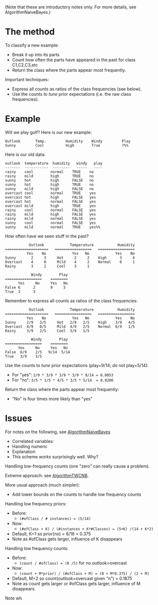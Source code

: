 (Note that these are introductory notes only. For more details, see AlgorithmNaiveBayes.)

# The method #

To classify a new example:
  * Break it up into its parts
  * Count how often the parts have appeared in the past for class C1,C2,C3,etc
  * Return the class where the parts appear most frequently.

Important techniques:
  * Express all counts as ratios of the class frequencies (see below).
  * Use the counts to _tune_ prior expectations (i.e. the raw class frequencies).

# Example #
Will we play golf? Here is our new example:
```
Outlook       Temp.         Humidity    Windy         Play
Sunny         Cool          High        True          ?%%
```
Here is our old data:
```
outlook  temperature  humidity   windy   play
-------  -----------  --------   -----   ----
rainy    cool        normal    TRUE    no
rainy    mild        high      TRUE    no
sunny    hot         high      FALSE   no
sunny    hot         high      TRUE    no
sunny    mild        high      FALSE   no
overcast cool        normal    TRUE    yes
overcast hot         high      FALSE   yes
overcast hot         normal    FALSE   yes
overcast mild        high      TRUE    yes
rainy    cool        normal    FALSE   yes
rainy    mild        high      FALSE   yes
rainy    mild        normal    FALSE   yes
sunny    cool        normal    FALSE   yes
sunny    mild        normal    TRUE    yes%%
```
How often have we seen stuff in the past?
```
           Outlook            Temperature           Humidity
====================   =================   =================
          Yes    No            Yes   No            Yes    No
Sunny       2     3     Hot     2     2    High      3     4
Overcast    4     0     Mild    4     2    Normal    6     1
Rainy       3     2     Cool    3     1

            Windy        Play
=================    ========
      Yes     No     Yes   No
False 6      2       9     5
True  3      3
```
Remember to express all counts as ratios of the class frequencies:
```
           Outlook            Temperature           Humidity
====================   =================   =================
          Yes    No            Yes   No            Yes    No
Sunny     2/9   3/5     Hot   2/9   2/5    High    3/9   4/5
Overcast  4/9   0/5     Mild  4/9   2/5    Normal  6/9   1/5
Rainy     3/9   2/5     Cool  3/9   1/5

            Windy        Play
=================    ========
      Yes     No     Yes   No
False  6/9    2/5   9/14  5/14
True   3/9    3/5
```
Use the counts to _tune_ prior expectations (play=9/14; do not play=5/14):
  * For "yes": `2/9 * 3/9 * 3/9 * 3/9 * 9/14 = 0.0053`
  * For "no":  `3/5 * 1/5 * 4/5 * 3/5 * 5/14  = 0.0206`

Return the class where the parts appear most frequently:
  * "No" is four times more likely than "yes"

# Issues #

For notes on the following, see [AlgorithmNaiveBayes](AlgorithmNaiveBayes.md)
  * Correlated variables:
  * Handling numeric
  * Explanation
  * This scheme works surprisingly well. Why?

Handling low-frequency counts (one "zero" can really cause a problem).

Extreme approach: see [AlgorithmTWCNB](AlgorithmTWCNB.md).

More usual approach (much simpler):
  * Add lower bounds on the counts to handle low frequency counts

Handling low frequency   priors:
  * Before:
    * `(#ofClass / # instances) = (5/14)`
  * Now:
    * `(#ofClass + K) / (#instances + K*#Classes) = (5+K) /(14 + K*2)`
  * Default, K=1 so prior(no) = 6/16 = 0.375
  * Note as #ofClass gets larger, influence of K disappears

Handling low frequency counts:
  * Before:
    * `(count / #ofClass) = (0 /5)` for  no.outlook=overcast
  * Now:
    * `(count + M*prior) / (#ofClass + M) = (0 + M*0.375) / (2 + M)`
  * Default, M=2 so count(outlook=overcast given "n") = 0.1875
  * Note as count gets larger or #ofClass gets larger, influence of M disappears.

Note wh